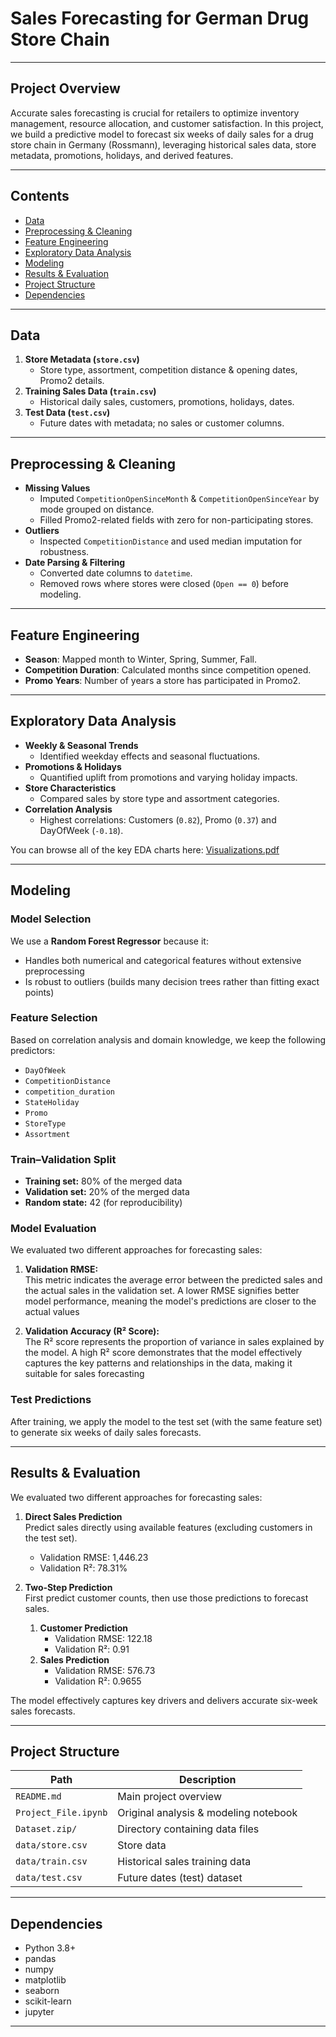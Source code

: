 # Sales Forecasting for German Drug Store Chain

---

## Project Overview

Accurate sales forecasting is crucial for retailers to optimize inventory management, resource allocation, and customer satisfaction. In this project, we build a predictive model to forecast six weeks of daily sales for a drug store chain in Germany (Rossmann), leveraging historical sales data, store metadata, promotions, holidays, and derived features.

---

## Contents

- [Data](#data)  
- [Preprocessing & Cleaning](#preprocessing--cleaning)  
- [Feature Engineering](#feature-engineering)  
- [Exploratory Data Analysis](#exploratory-data-analysis)  
- [Modeling](#modeling)  
- [Results & Evaluation](#results--evaluation)  
- [Project Structure](#project-structure)  
- [Dependencies](#dependencies)  

---

## Data

1. **Store Metadata (`store.csv`)**  
   - Store type, assortment, competition distance & opening dates, Promo2 details.  
2. **Training Sales Data (`train.csv`)**  
   - Historical daily sales, customers, promotions, holidays, dates.  
3. **Test Data (`test.csv`)**  
   - Future dates with metadata; no sales or customer columns.

---

## Preprocessing & Cleaning

- **Missing Values**  
  - Imputed `CompetitionOpenSinceMonth` & `CompetitionOpenSinceYear` by mode grouped on distance.  
  - Filled Promo2-related fields with zero for non-participating stores.  
- **Outliers**  
  - Inspected `CompetitionDistance` and used median imputation for robustness.  
- **Date Parsing & Filtering**  
  - Converted date columns to `datetime`.  
  - Removed rows where stores were closed (`Open == 0`) before modeling.

---

## Feature Engineering

- **Season**: Mapped month to Winter, Spring, Summer, Fall.  
- **Competition Duration**: Calculated months since competition opened.  
- **Promo Years**: Number of years a store has participated in Promo2.  

---

## Exploratory Data Analysis

- **Weekly & Seasonal Trends**  
  - Identified weekday effects and seasonal fluctuations.  
- **Promotions & Holidays**  
  - Quantified uplift from promotions and varying holiday impacts.  
- **Store Characteristics**  
  - Compared sales by store type and assortment categories.  
- **Correlation Analysis**  
  - Highest correlations: Customers (`0.82`), Promo (`0.37`) and DayOfWeek (`‑0.18`).
 
You can browse all of the key EDA charts here:
[Visualizations.pdf](Visualizations.pdf)

---

## Modeling

### Model Selection  
We use a **Random Forest Regressor** because it:  
- Handles both numerical and categorical features without extensive preprocessing  
- Is robust to outliers (builds many decision trees rather than fitting exact points)  

### Feature Selection  
Based on correlation analysis and domain knowledge, we keep the following predictors:  
- `DayOfWeek`  
- `CompetitionDistance`  
- `competition_duration`  
- `StateHoliday`  
- `Promo`  
- `StoreType`  
- `Assortment`  

### Train–Validation Split  
- **Training set:** 80% of the merged data  
- **Validation set:** 20% of the merged data  
- **Random state:** 42 (for reproducibility)  

### Model Evaluation
We evaluated two different approaches for forecasting sales:

1. **Validation RMSE:**  
   This metric indicates the average error between the predicted sales and the actual sales in the validation set.
   A lower RMSE signifies better model performance, meaning the model's predictions are closer to the actual values
   
2. **Validation Accuracy (R² Score):**  
   The R² score represents the proportion of variance in sales explained by the model.
   A high R² score demonstrates that the model effectively captures the key patterns and relationships in the data, making it suitable for sales forecasting
   
### Test Predictions  
After training, we apply the model to the test set (with the same feature set) to generate six weeks of daily sales forecasts.

---

## Results & Evaluation

We evaluated two different approaches for forecasting sales:

1. **Direct Sales Prediction**  
   Predict sales directly using available features (excluding customers in the test set).  
   - Validation RMSE: 1,446.23  
   - Validation R²: 78.31%

2. **Two‑Step Prediction**  
   First predict customer counts, then use those predictions to forecast sales.  
   1. **Customer Prediction**  
      - Validation RMSE: 122.18  
      - Validation R²: 0.91  
   2. **Sales Prediction**  
      - Validation RMSE: 576.73  
      - Validation R²: 0.9655

The model effectively captures key drivers and delivers accurate six-week sales forecasts.

---

## Project Structure

| Path                                  | Description                                  |
|---------------------------------------|----------------------------------------------|
| `README.md`                           | Main project overview                        |
| `Project_File.ipynb`                  | Original analysis & modeling notebook        |
| `Dataset.zip/`                        | Directory containing data files              |
| `data/store.csv`                      | Store data                                   |
| `data/train.csv`                      | Historical sales training data               |
| `data/test.csv`                       | Future dates (test) dataset                  |


---

## Dependencies

- Python 3.8+  
- pandas  
- numpy  
- matplotlib  
- seaborn  
- scikit-learn  
- jupyter  

---


